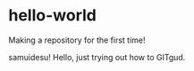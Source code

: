 # hello-world
Making a repository for the first time!

samuidesu! Hello, just trying out how to GITgud.
